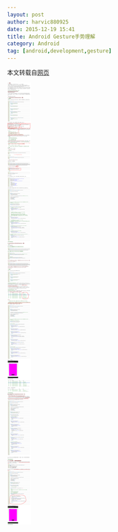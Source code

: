 ```yaml
---
layout: post
author: harvic880925
date: 2015-12-19 15:41
title: Android Gesture手势理解
category: Android
tag: [android,development,gesture]
---
```


本文转载自[网页](http://blog.csdn.net/harvic880925/article/details/39520901)

![Android Gesture](/public/img/android/android_gesture.png)
